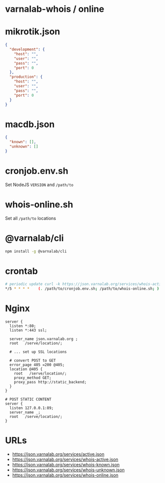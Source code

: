 
# varnalab-whois / online


# mikrotik.json

```json
{
  "development": {
    "host": "",
    "user": "",
    "pass": "",
    "port": 0
  },
  "production": {
    "host": "",
    "user": "",
    "pass": "",
    "port": 0
  }
}
```


# macdb.json

```json
{
  "known": [],
  "unknown": []
}
```


# cronjob.env.sh

Set NodeJS `VERSION` and `/path/to`


# whois-online.sh

Set all `/path/to` locations


# @varnalab/cli

```bash
npm install -g @varnalab/cli
```


# crontab

```bash
# periodic update curl -k https://json.varnalab.org/services/whois-active.json on every 5 minutes
*/5 * * * *    (. /path/to/cronjob.env.sh; /path/to/whois-online.sh; )
```


# Nginx

```nginx
server {
  listen *:80;
  listen *:443 ssl;

  server_name json.varnalab.org ;
  root   /serve/location/;

  # ... set up SSL locations

  # convert POST to GET
  error_page 405 =200 @405;
  location @405 {
    root   /serve/location/;
    proxy_method GET;
    proxy_pass http://static_backend;
  }
}

# POST STATIC CONTENT
server {
  listen 127.0.0.1:89;
  server_name _;
  root   /serve/location/;
}
```


# URLs

- https://json.varnalab.org/services/active.json
- https://json.varnalab.org/services/whois-active.json
- https://json.varnalab.org/services/whois-known.json
- https://json.varnalab.org/services/whois-unknown.json
- https://json.varnalab.org/services/whois-online.json
